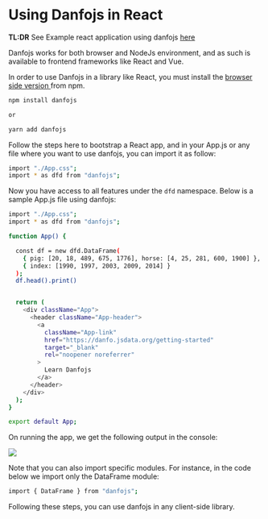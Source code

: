 # Using Danfojs in React

**TL:DR** See Example react application using danfojs [here](https://github.com/opensource9ja/Data-aRT)

Danfojs works for both browser and NodeJs environment, and as such is available to frontend frameworks like React and Vue.

In order to use Danfojs in a library like React, you must install the [browser side version ](https://www.npmjs.com/package/danfojs)from npm.

```bash
npm install danfojs

or 

yarn add danfojs
```

Follow the steps here to bootstrap a React app, and in your App.js or any file where you want to use danfojs, you can import it as follow:

```bash
import "./App.css";
import * as dfd from "danfojs";
```

Now you have access to all features under the `dfd` namespace. Below is a sample App.js file using danfojs:

```bash
import "./App.css";
import * as dfd from "danfojs";

function App() {

  const df = new dfd.DataFrame(
    { pig: [20, 18, 489, 675, 1776], horse: [4, 25, 281, 600, 1900] },
    { index: [1990, 1997, 2003, 2009, 2014] }
  );
  df.head().print()


  return (
    <div className="App">
      <header className="App-header">
        <a
          className="App-link"
          href="https://danfo.jsdata.org/getting-started"
          target="_blank"
          rel="noopener noreferrer"
        >
          Learn Danfojs 
        </a>
      </header>
    </div>
  );
}

export default App;
```

On running the app, we get the following output in the console:

![](<../.gitbook/assets/Screen Shot 2021-02-14 at 7.22.16 PM.png>)

Note that you can also import specific modules. For instance, in the code below we import only the DataFrame module:

```bash
import { DataFrame } from "danfojs";
```

Following these steps, you can use danfojs in any client-side library.
